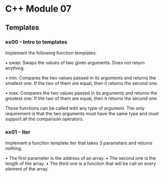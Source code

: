 # C++ Module 07
## Templates

### ex00 - Intro to templates

Implement the following function templates:

• swap: Swaps the values of two given arguments. Does not return anything.

• min: Compares the two values passed in its arguments and returns the smallest
one. If the two of them are equal, then it returns the second one.

• max: Compares the two values passed in its arguments and returns the greatest one.
If the two of them are equal, then it returns the second one.

These functions can be called with any type of argument. The only requirement is
that the two arguments must have the same type and must support all the comparison
operators.

### ex01 - Iter

Implement a function template iter that takes 3 parameters and returns nothing.

• The first parameter is the address of an array.
• The second one is the length of the array.
• The third one is a function that will be call on every element of the array.
